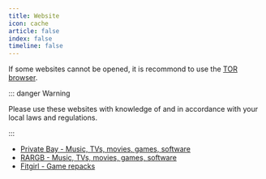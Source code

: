 ```yaml
---
title: Website
icon: cache
article: false
index: false
timeline: false
---
```

If some websites cannot be opened, it is recommond to use the [TOR browser](https://www.torproject.org/).

::: danger Warning

Please use these websites with knowledge of and in accordance with your local laws and regulations.

:::

- [Private Bay - Music, TVs, movies, games, software](https://piratebay.org)
- [RARGB - Music, TVs, movies, games, software](https://rargb.to)
- [Fitgirl - Game repacks](https://fitgirl-repacks.site)
